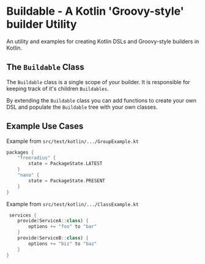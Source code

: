 # Buildable - A Kotlin 'Groovy-style' builder Utility
An utility and examples for creating Kotlin DSLs and Groovy-style builders in Kotlin.

## The `Buildable` Class
The `Buildable` class is a single scope of your builder.
It is responsible for keeping track of it's children `Buildables`.

By extending the `Buildable` class you can add functions to create your own DSL and populate 
the `Buildable` tree with your own classes.

## Example Use Cases

Example from `src/test/kotlin/.../GroupExample.kt`
```kotlin
packages {
    "freeradius" {
        state = PackageState.LATEST
    }
    "nano" {
        state = PackageState.PRESENT
    }
}
```

Example from `src/test/kotlin/.../ClassExample.kt`
```kotlin
 services {
    provide(ServiceA::class) {
        options += "foo" to "bar"
    }
    provide(ServiceB::class) {
        options += "biz" to "baz"
    }
}
```
